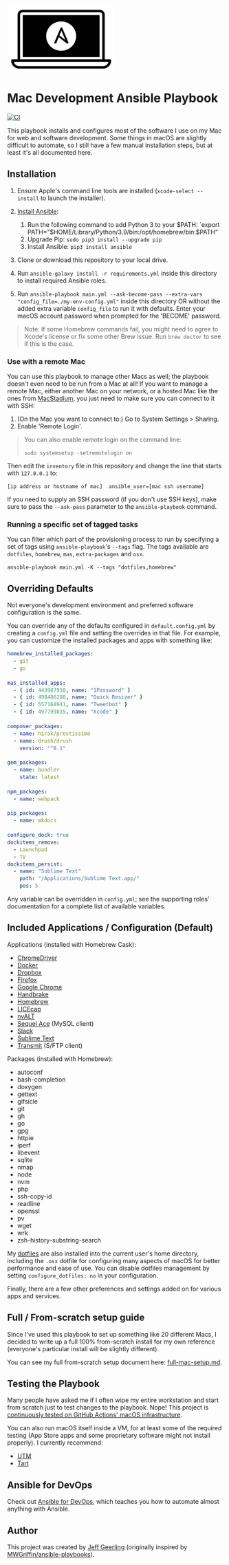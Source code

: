 <img src="https://raw.githubusercontent.com/geerlingguy/mac-dev-playbook/master/files/Mac-Dev-Playbook-Logo.png" width="250" height="156" alt="Mac Dev Playbook Logo" />

# Mac Development Ansible Playbook

[![CI][badge-gh-actions]][link-gh-actions]

This playbook installs and configures most of the software I use on my Mac for web and software development. Some things in macOS are slightly difficult to automate, so I still have a few manual installation steps, but at least it's all documented here.

## Installation

1. Ensure Apple's command line tools are installed (`xcode-select --install` to launch the installer).
2. [Install Ansible](https://docs.ansible.com/ansible/latest/installation_guide/index.html):

   1. Run the following command to add Python 3 to your $PATH: `export PATH="$HOME/Library/Python/3.9/bin:/opt/homebrew/bin:$PATH"`
   2. Upgrade Pip: `sudo pip3 install --upgrade pip`
   3. Install Ansible: `pip3 install ansible`

3. Clone or download this repository to your local drive.
4. Run `ansible-galaxy install -r requirements.yml` inside this directory to install required Ansible roles.
5. Run `ansible-playbook main.yml --ask-become-pass --extra-vars "config_file=./my-env-config.yml"` inside this directory OR without the added extra variable `config_file` to run it with defaults. Enter your macOS account password when prompted for the 'BECOME' password.

> Note: If some Homebrew commands fail, you might need to agree to Xcode's license or fix some other Brew issue. Run `brew doctor` to see if this is the case.

### Use with a remote Mac

You can use this playbook to manage other Macs as well; the playbook doesn't even need to be run from a Mac at all! If you want to manage a remote Mac, either another Mac on your network, or a hosted Mac like the ones from [MacStadium](https://www.macstadium.com), you just need to make sure you can connect to it with SSH:

1. (On the Mac you want to connect to:) Go to System Settings > Sharing.
2. Enable 'Remote Login'.

> You can also enable remote login on the command line:
>
>     sudo systemsetup -setremotelogin on

Then edit the `inventory` file in this repository and change the line that starts with `127.0.0.1` to:

```
[ip address or hostname of mac]  ansible_user=[mac ssh username]
```

If you need to supply an SSH password (if you don't use SSH keys), make sure to pass the `--ask-pass` parameter to the `ansible-playbook` command.

### Running a specific set of tagged tasks

You can filter which part of the provisioning process to run by specifying a set of tags using `ansible-playbook`'s `--tags` flag. The tags available are `dotfiles`, `homebrew`, `mas`, `extra-packages` and `osx`.

    ansible-playbook main.yml -K --tags "dotfiles,homebrew"

## Overriding Defaults

Not everyone's development environment and preferred software configuration is the same.

You can override any of the defaults configured in `default.config.yml` by creating a `config.yml` file and setting the overrides in that file. For example, you can customize the installed packages and apps with something like:

```yaml
homebrew_installed_packages:
  - git
  - go

mas_installed_apps:
  - { id: 443987910, name: "1Password" }
  - { id: 498486288, name: "Quick Resizer" }
  - { id: 557168941, name: "Tweetbot" }
  - { id: 497799835, name: "Xcode" }

composer_packages:
  - name: hirak/prestissimo
  - name: drush/drush
    version: "^8.1"

gem_packages:
  - name: bundler
    state: latest

npm_packages:
  - name: webpack

pip_packages:
  - name: mkdocs

configure_dock: true
dockitems_remove:
  - Launchpad
  - TV
dockitems_persist:
  - name: "Sublime Text"
    path: "/Applications/Sublime Text.app/"
    pos: 5
```

Any variable can be overridden in `config.yml`; see the supporting roles' documentation for a complete list of available variables.

## Included Applications / Configuration (Default)

Applications (installed with Homebrew Cask):

- [ChromeDriver](https://sites.google.com/chromium.org/driver/)
- [Docker](https://www.docker.com/)
- [Dropbox](https://www.dropbox.com/)
- [Firefox](https://www.mozilla.org/en-US/firefox/new/)
- [Google Chrome](https://www.google.com/chrome/)
- [Handbrake](https://handbrake.fr/)
- [Homebrew](http://brew.sh/)
- [LICEcap](http://www.cockos.com/licecap/)
- [nvALT](http://brettterpstra.com/projects/nvalt/)
- [Sequel Ace](https://sequel-ace.com) (MySQL client)
- [Slack](https://slack.com/)
- [Sublime Text](https://www.sublimetext.com/)
- [Transmit](https://panic.com/transmit/) (S/FTP client)

Packages (installed with Homebrew):

- autoconf
- bash-completion
- doxygen
- gettext
- gifsicle
- git
- gh
- go
- gpg
- httpie
- iperf
- libevent
- sqlite
- nmap
- node
- nvm
- php
- ssh-copy-id
- readline
- openssl
- pv
- wget
- wrk
- zsh-history-substring-search

My [dotfiles](https://github.com/geerlingguy/dotfiles) are also installed into the current user's home directory, including the `.osx` dotfile for configuring many aspects of macOS for better performance and ease of use. You can disable dotfiles management by setting `configure_dotfiles: no` in your configuration.

Finally, there are a few other preferences and settings added on for various apps and services.

## Full / From-scratch setup guide

Since I've used this playbook to set up something like 20 different Macs, I decided to write up a full 100% from-scratch install for my own reference (everyone's particular install will be slightly different).

You can see my full from-scratch setup document here: [full-mac-setup.md](full-mac-setup.md).

## Testing the Playbook

Many people have asked me if I often wipe my entire workstation and start from scratch just to test changes to the playbook. Nope! This project is [continuously tested on GitHub Actions' macOS infrastructure](https://github.com/geerlingguy/mac-dev-playbook/actions?query=workflow%3ACI).

You can also run macOS itself inside a VM, for at least some of the required testing (App Store apps and some proprietary software might not install properly). I currently recommend:

- [UTM](https://mac.getutm.app)
- [Tart](https://github.com/cirruslabs/tart)

## Ansible for DevOps

Check out [Ansible for DevOps](https://www.ansiblefordevops.com/), which teaches you how to automate almost anything with Ansible.

## Author

This project was created by [Jeff Geerling](https://www.jeffgeerling.com/) (originally inspired by [MWGriffin/ansible-playbooks](https://github.com/MWGriffin/ansible-playbooks)).

[badge-gh-actions]: https://github.com/geerlingguy/mac-dev-playbook/actions/workflows/ci.yml/badge.svg
[link-gh-actions]: https://github.com/geerlingguy/mac-dev-playbook/actions/workflows/ci.yml
